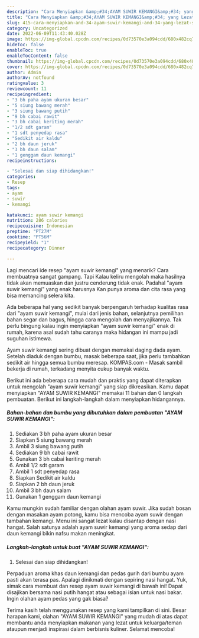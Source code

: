 ```yaml
---
description: "Cara Menyiapkan &amp;#34;AYAM SUWIR KEMANGI&amp;#34; yang Lezat Sekali"
title: "Cara Menyiapkan &amp;#34;AYAM SUWIR KEMANGI&amp;#34; yang Lezat Sekali"
slug: 415-cara-menyiapkan-and-34-ayam-suwir-kemangi-and-34-yang-lezat-sekali
category: Uncategorized
date: 2022-06-09T11:43:40.028Z
image: https://img-global.cpcdn.com/recipes/0d73570e3a094cdd/680x482cq70/ayam-suwir-kemangi-foto-resep-utama.jpg
hideToc: false
enableToc: true
enableTocContent: false
thumbnail: https://img-global.cpcdn.com/recipes/0d73570e3a094cdd/680x482cq70/ayam-suwir-kemangi-foto-resep-utama.jpg
cover: https://img-global.cpcdn.com/recipes/0d73570e3a094cdd/680x482cq70/ayam-suwir-kemangi-foto-resep-utama.jpg
author: Admin
authorAv: notfound
ratingvalue: 3
reviewcount: 11
recipeingredient:
- "3 bh paha ayam ukuran besar"
- "5 siung bawang merah"
- "3 siung bawang putih"
- "9 bh cabai rawit"
- "3 bh cabai keriting merah"
- "1/2 sdt garam"
- "1 sdt penyedap rasa"
- "Sedikit air kaldu"
- "2 bh daun jeruk"
- "3 bh daun salam"
- "1 genggam daun kemangi"
recipeinstructions:

- "Selesai dan siap dihidangkan!"
categories:
- Resep
tags:
- ayam
- suwir
- kemangi

katakunci: ayam suwir kemangi 
nutrition: 286 calories
recipecuisine: Indonesian
preptime: "PT27M"
cooktime: "PT56M"
recipeyield: "1"
recipecategory: Dinner

---
```



Lagi mencari ide resep &#34;ayam suwir kemangi&#34; yang menarik? Cara membuatnya sangat gampang. Tapi Kalau keliru mengolah maka hasilnya tidak akan memuaskan dan justru cenderung tidak enak. Padahal &#34;ayam suwir kemangi&#34; yang enak harusnya Kan punya aroma dan cita rasa yang bisa memancing selera kita.


Ada beberapa hal yang sedikit banyak berpengaruh terhadap kualitas rasa dari &#34;ayam suwir kemangi&#34;, mulai dari jenis bahan, selanjutnya pemilihan bahan segar dan bagus, hingga cara mengolah dan menyajikannya. Tak perlu bingung kalau ingin menyiapkan &#34;ayam suwir kemangi&#34; enak di rumah, karena asal sudah tahu caranya maka hidangan ini mampu jadi suguhan istimewa.

Ayam suwir kemangi sering dibuat dengan memakai daging dada ayam. Setelah diaduk dengan bumbu, masak beberapa saat, jika perlu tambahkan sedikit air hingga semua bumbu meresap. KOMPAS.com - Masak sambil bekerja di rumah, terkadang menyita cukup banyak waktu.


Berikut ini ada beberapa cara mudah dan praktis yang dapat diterapkan untuk mengolah &#34;ayam suwir kemangi&#34; yang siap dikreasikan. Kamu dapat menyiapkan &#34;AYAM SUWIR KEMANGI&#34; memakai 11 bahan dan 0 langkah pembuatan. Berikut ini langkah-langkah dalam menyiapkan hidangannya.

<!--inarticleads1-->

##### Bahan-bahan dan bumbu yang dibutuhkan dalam pembuatan &#34;AYAM SUWIR KEMANGI&#34;:

1. Sediakan 3 bh paha ayam ukuran besar
1. Siapkan 5 siung bawang merah
1. Ambil 3 siung bawang putih
1. Sediakan 9 bh cabai rawit
1. Gunakan 3 bh cabai keriting merah
1. Ambil 1/2 sdt garam
1. Ambil 1 sdt penyedap rasa
1. Siapkan Sedikit air kaldu
1. Siapkan 2 bh daun jeruk
1. Ambil 3 bh daun salam
1. Gunakan 1 genggam daun kemangi


Kamu mungkin sudah familiar dengan olahan ayam suwir. Jika sudah bosan dengan masakan ayam potong, kamu bisa mencoba ayam suwir dengan tambahan kemangi. Menu ini sangat lezat kalau disantap dengan nasi hangat. Salah satunya adalah ayam suwir kemangi yang aroma sedap dari daun kemangi bikin nafsu makan meningkat. 

<!--inarticleads2-->

##### Langkah-langkah untuk buat &#34;AYAM SUWIR KEMANGI&#34;:


1. Selesai dan siap dihidangkan!

Perpaduan aroma khas daun kemangi dan pedas gurih dari bumbu ayam pasti akan terasa pas. Apalagi dinikmati dengan sepiring nasi hangat. Yuk, simak cara membuat dan resep ayam suwir kemangi di bawah ini! Dapat disajikan bersama nasi putih hangat atau sebagai isian untuk nasi bakar. Ingin olahan ayam pedas yang gak biasa? 

Terima kasih telah menggunakan resep yang kami tampilkan di sini. Besar harapan kami, olahan &#34;AYAM SUWIR KEMANGI&#34; yang mudah di atas dapat membantu anda menyiapkan makanan yang lezat untuk keluarga/teman ataupun menjadi inspirasi dalam berbisnis kuliner. Selamat mencoba!
